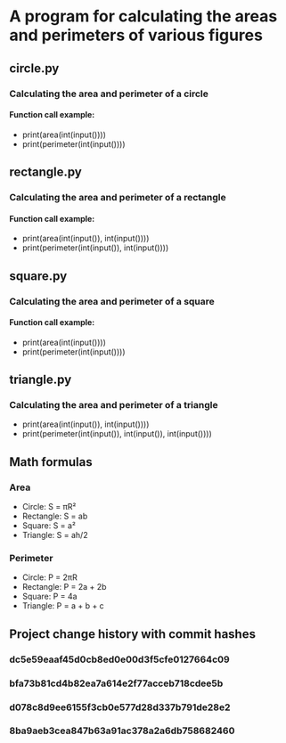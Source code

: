 # A program for calculating the areas and perimeters of various figures

## circle.py
### Calculating the area and perimeter of a circle
#### Function call example: 
- print(area(int(input())))
- print(perimeter(int(input())))

## rectangle.py
### Calculating the area and perimeter of a rectangle
#### Function call example: 
- print(area(int(input()), int(input())))
- print(perimeter(int(input()), int(input())))

## square.py
### Calculating the area and perimeter of a square
#### Function call example: 
- print(area(int(input())))
- print(perimeter(int(input())))

## triangle.py
### Calculating the area and perimeter of a triangle
- print(area(int(input()), int(input())))
- print(perimeter(int(input()), int(input()), int(input())))


## Math formulas


### Area
- Circle: S = πR²
- Rectangle: S = ab
- Square: S = a²
- Triangle: S = ah/2

### Perimeter
- Circle: P = 2πR
- Rectangle: P = 2a + 2b
- Square: P = 4a
- Triangle: P = a + b + c


## Project change history with commit hashes

### dc5e59eaaf45d0cb8ed0e00d3f5cfe0127664c09
### bfa73b81cd4b82ea7a614e2f77acceb718cdee5b
### d078c8d9ee6155f3cb0e577d28d337b791de28e2
### 8ba9aeb3cea847b63a91ac378a2a6db758682460
